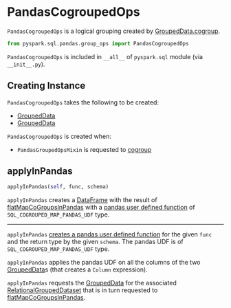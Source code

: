 # PandasCogroupedOps

`PandasCogroupedOps` is a logical grouping created by [GroupedData.cogroup](GroupedData.md#cogroup).

```python
from pyspark.sql.pandas.group_ops import PandasCogroupedOps
```

`PandasCogroupedOps` is included in `__all__` of `pyspark.sql` module (via `__init__.py`).

## Creating Instance

`PandasCogroupedOps` takes the following to be created:

* <span id="gd1"> [GroupedData](GroupedData.md)
* <span id="gd2"> [GroupedData](GroupedData.md)

`PandasCogroupedOps` is created when:

* `PandasGroupedOpsMixin` is requested to [cogroup](PandasGroupedOpsMixin.md#cogroup)

## <span id="applyInPandas"> applyInPandas

```python
applyInPandas(self, func, schema)
```

`applyInPandas` creates a [DataFrame](DataFrame.md) with the result of [flatMapCoGroupsInPandas](RelationalGroupedDataset.md#flatMapCoGroupsInPandas) with a [pandas user defined function](pyspark/sql/pandas/functions.md#pandas_udf) of `SQL_COGROUPED_MAP_PANDAS_UDF` type.

---

`applyInPandas` [creates a pandas user defined function](pyspark/sql/pandas/functions.md#pandas_udf) for the given `func` and the return type by the given `schema`. The pandas UDF is of `SQL_COGROUPED_MAP_PANDAS_UDF` type.

`applyInPandas` applies the pandas UDF on all the columns of the two [GroupedData](#creating-instance)s (that creates a `Column` expression).

`applyInPandas` requests the [GroupedData](#gd1) for the associated [RelationalGroupedDataset](GroupedData.md#jgd) that is in turn requested to [flatMapCoGroupsInPandas](RelationalGroupedDataset.md#flatMapCoGroupsInPandas).
